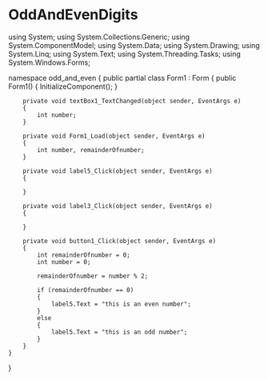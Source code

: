 # OddAndEvenDigits
using System;
using System.Collections.Generic;
using System.ComponentModel;
using System.Data;
using System.Drawing;
using System.Linq;
using System.Text;
using System.Threading.Tasks;
using System.Windows.Forms;

namespace odd_and_even
{
    public partial class Form1 : Form
    {
        public Form1()
        {
            InitializeComponent();
        }

        private void textBox1_TextChanged(object sender, EventArgs e)
        {
            int number;
        }

        private void Form1_Load(object sender, EventArgs e)
        {
            int number, remainderOfnumber;
        }

        private void label5_Click(object sender, EventArgs e)
        {
            
        }

        private void label3_Click(object sender, EventArgs e)
        {

        }

        private void button1_Click(object sender, EventArgs e)
        {
            int remainderOfnumber = 0;
            int number = 0;

            remainderOfnumber = number % 2;

            if (remainderOfnumber == 0)
            {
                label5.Text = "this is an even number";
            }
            else
            {
                label5.Text = "this is an odd number";
            }
        }
    }
}


